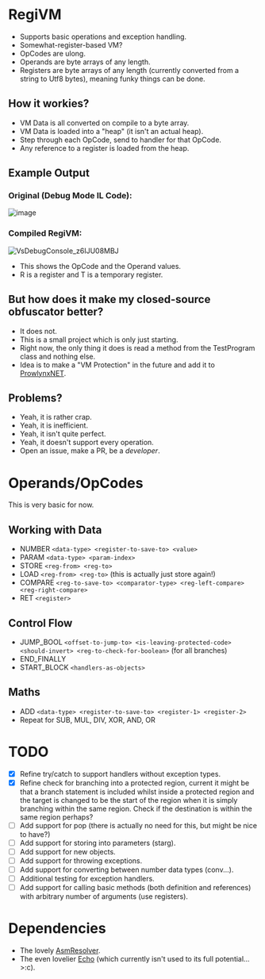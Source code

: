 # RegiVM
- Supports basic operations and exception handling.
- Somewhat-register-based VM?
- OpCodes are ulong.
- Operands are byte arrays of any length.
- Registers are byte arrays of any length (currently converted from a string to Utf8 bytes), meaning funky things can be done.

## How it workies?
- VM Data is all converted on compile to a byte array.
- VM Data is loaded into a "heap" (it isn't an actual heap). 
- Step through each OpCode, send to handler for that OpCode.
- Any reference to a register is loaded from the heap. 

## Example Output
### Original (Debug Mode IL Code):
![image](https://github.com/user-attachments/assets/60010b62-6cc4-442f-99d6-d3e9ce1ebf37)

### Compiled RegiVM:
![VsDebugConsole_z6IJU08MBJ](https://github.com/user-attachments/assets/a1249f2c-3513-4497-9cd9-3d38fab1c7d9)
- This shows the OpCode and the Operand values. 
- R is a register and T is a temporary register.

## But how does it make my closed-source obfuscator better?
- It does not.
- This is a small project which is only just starting. 
- Right now, the only thing it does is read a method from the TestProgram class and nothing else. 
- Idea is to make a "VM Protection" in the future and add it to [ProwlynxNET](https://github.com/prowlynx/ProwlynxNET).

## Problems?
- Yeah, it is rather crap.
- Yeah, it is inefficient.
- Yeah, it isn't quite perfect.
- Yeah, it doesn't support every operation.
- Open an issue, make a PR, be a *developer*.

# Operands/OpCodes
This is very basic for now.

## Working with Data
- NUMBER `<data-type> <register-to-save-to> <value>`
- PARAM `<data-type> <param-index>`
- STORE `<reg-from> <reg-to>`
- LOAD `<reg-from> <reg-to>` (this is actually just store again!)
- COMPARE `<reg-to-save-to> <comparator-type> <reg-left-compare> <reg-right-compare>`
- RET `<register>`

## Control Flow
- JUMP_BOOL `<offset-to-jump-to> <is-leaving-protected-code> <should-invert> <reg-to-check-for-boolean>` (for all branches)
- END_FINALLY
- START_BLOCK `<handlers-as-objects>`

## Maths
- ADD `<data-type> <register-to-save-to> <register-1> <register-2>`
- Repeat for SUB, MUL, DIV, XOR, AND, OR

# TODO
- [X] Refine try/catch to support handlers without exception types.
- [X] Refine check for branching into a protected region, current it might be that a branch statement is included whilst inside a protected region and the target is changed to be the start of the region when it is simply branching within the same region. Check if the destination is within the same region perhaps?
- [ ] Add support for pop (there is actually no need for this, but might be nice to have?)
- [ ] Add support for storing into parameters (starg).
- [ ] Add support for new objects.
- [ ] Add support for throwing exceptions.
- [ ] Add support for converting between number data types (conv...).
- [ ] Additional testing for exception handlers.
- [ ] Add support for calling basic methods (both definition and references) with arbitrary number of arguments (use registers).

# Dependencies
- The lovely [AsmResolver](https://github.com/Washi1337/AsmResolver).
- The even lovelier [Echo](https://github.com/Washi1337/Echo) (which currently isn't used to its full potential... >:c).

